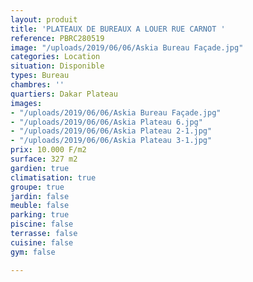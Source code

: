 ```yaml
---
layout: produit
title: 'PLATEAUX DE BUREAUX A LOUER RUE CARNOT '
reference: PBRC280519
image: "/uploads/2019/06/06/Askia Bureau Façade.jpg"
categories: Location
situation: Disponible
types: Bureau
chambres: ''
quartiers: Dakar Plateau
images:
- "/uploads/2019/06/06/Askia Bureau Façade.jpg"
- "/uploads/2019/06/06/Askia Plateau 6.jpg"
- "/uploads/2019/06/06/Askia Plateau 2-1.jpg"
- "/uploads/2019/06/06/Askia Plateau 3-1.jpg"
prix: 10.000 F/m2
surface: 327 m2
gardien: true
climatisation: true
groupe: true
jardin: false
meuble: false
parking: true
piscine: false
terrasse: false
cuisine: false
gym: false

---
```

